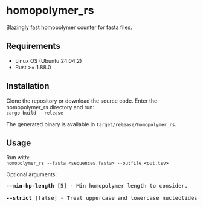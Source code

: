 # homopolymer_rs
Blazingly fast homopolymer counter for fasta files.

## Requirements
- Linux OS (Ubuntu 24.04.2)
- Rust >= 1.88.0

## Installation
Clone the repository or download the source code. Enter the homopolymer_rs directory and run:<br>
`cargo build --release`

The generated binary is available in `target/release/homopolymer_rs`.

## Usage
Run with:<br>
`homopolymer_rs --fasta <sequences.fasta> --outfile <out.tsv>`

Optional arguments:
<pre>
<b>--min-hp-length</b> [5] - Min homopolymer length to consider.

<b>--strict</b> [false] - Treat uppercase and lowercase nucleotides as different.
</pre>
